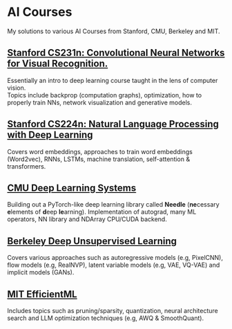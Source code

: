 # AI Courses
My solutions to various AI Courses from Stanford, CMU, Berkeley and MIT.

## [Stanford CS231n: Convolutional Neural Networks for Visual Recognition.](https://github.com/parmarkrish/cs231n)
Essentially an intro to deep learning course taught in the lens of computer vision. \
Topics include backprop (computation graphs), optimization, how to properly train NNs, network visualization and generative models.

## [Stanford CS224n: Natural Language Processing with Deep Learning](https://github.com/parmarkrish/cs224n)
Covers word embeddings, approaches to train word embeddings (Word2vec), RNNs, LSTMs, machine translation, self-attention & transformers.

## [CMU Deep Learning Systems](https://github.com/parmarkrish/dlsys/)
Building out a PyTorch-like deep learning library called **Needle** (**ne**cessary **e**lements of **d**eep **le**arning). Implementation of autograd, many ML operators, NN library and NDArray CPU/CUDA backend.

## [Berkeley Deep Unsupervised Learning](https://github.com/parmarkrish/deepul)
Covers various approaches such as autoregressive models (e.g, PixelCNN), flow models (e.g, RealNVP), latent variable models (e.g, VAE, VQ-VAE) and implicit models (GANs).

## [MIT EfficientML](https://github.com/parmarkrish/EfficientML)
Includes topics such as pruning/sparsity, quantization, neural architecture search and LLM optimization techniques (e.g, AWQ & SmoothQuant).